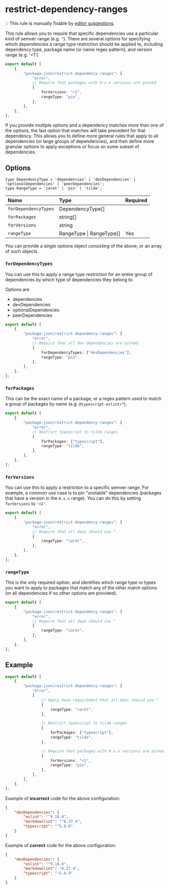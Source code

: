 # restrict-dependency-ranges

💡 This rule is manually fixable by [editor suggestions](https://eslint.org/docs/latest/use/core-concepts#rule-suggestions).

<!-- end auto-generated rule header -->

This rule allows you to require that specific dependencies use a particular kind
of semver range (e.g. `^`). There are several options for specifying which dependencies
a range type restriction should be applied to, including dependency type,
package name (or name regex pattern), and version range (e.g. '<1').

```ts
export default [
	{
		"package-json/restrict-dependency-ranges": [
			"error",
			// Require that packages with 0.x.x versions are pinned
			{
				forVersions: "<1",
				rangeType: "pin",
			},
		],
	},
];
```

If you provide multiple options and a dependency matches more than one of the
options, the last option that matches will take precedent for that dependency.
This allows you to define more general rules that apply to all dependencies (or large
groups of dependencies), and then define more granular options to apply exceptions
or focus on some subset of dependencies.

## Options

`type DependencyType = 'dependencies' | 'devDependencies' | 'optionalDependencies' | 'peerDependencies';`\
`type RangeType = 'caret' | 'pin' | 'tilde';`

| Name                 | Type                     | Required |
| :------------------- | :----------------------- | :------- |
| `forDependencyTypes` | DependencyType[]         |          |
| `forPackages`        | string[]                 |          |
| `forVersions`        | string                   |          |
| `rangeType`          | RangeType \| RangeType[] | Yes      |

You can provide a single options object consisting of the above, or an array
of such objects.

### `forDependencyTypes`

You can use this to apply a range type restriction for an entire group of dependencies
by which type of dependencies they belong to.

Options are

- dependencies
- devDependencies
- optionalDependencies
- peerDependencies

```ts
export default [
	{
		"package-json/restrict-dependency-ranges": [
			"error",
			// Require that all dev dependencies are pinned
			{
				forDependencyTypes: ["devDependencies"],
				rangeType: "pin",
			},
		],
	},
];
```

### `forPackages`

This can be the exact name of a package, or a regex pattern used to match a
group of packages by name (e.g. `@typescript-eslint/*`).

```ts
export default [
	{
		"package-json/restrict-dependency-ranges": [
			"error",
			// Restrict typescript to tilde ranges
			{
				forPackages: ["typescript"],
				rangeType: "tilde",
			},
		],
	},
];
```

### `forVersions`

You can use this to apply a restriction to a specific semver range. For example,
a common use case is to pin "unstable" dependencies (packages that have
a version in the `0.x.x` range). You can do this by setting `forVersions` to `'<1'`.

```ts
export default [
	{
		"package-json/restrict-dependency-ranges": [
			"error",
			// Require that all deps should use ^
			{
				rangeType: "caret",
			},
		],
	},
];
```

### `rangeType`

This is the only required option, and identifies which range type or types you
want to apply to packages that match any of the other match options (or all
dependencies if no other options are provided).

```ts
export default [
	{
		"package-json/restrict-dependency-ranges": [
			"error",
			// Require that all deps should use ^
			{
				rangeType: "caret",
			},
		],
	},
];
```

## Example

```ts
export default [
	{
		"package-json/restrict-dependency-ranges": [
			"error",
			[
				// Apply base requirement that all deps should use ^
				{
					rangeType: "caret",
				},

				// Restrict typescript to tilde ranges
				{
					forPackages: ["typescript"],
					rangeType: "tilde",
				},

				// Require that packages with 0.x.x versions are pinned
				{
					forVersions: "<1",
					rangeType: "pin",
				},
			],
		],
	},
];
```

Example of **incorrect** code for the above configuration:

```json
{
	"devDependencies": {
		"eslint": "^9.18.0",
		"markdownlint": "^0.37.4",
		"typescript": "^5.8.0"
	}
}
```

Example of **correct** code for the above configuration:

```json
{
	"devDependencies": {
		"eslint": "^9.18.0",
		"markdownlint": "0.37.4",
		"typescript": "~5.8.0"
	}
}
```
